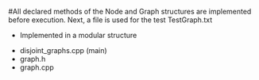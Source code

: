 #All declared methods of the Node and Graph structures are implemented before execution.
Next, a file is used for the test TestGraph.txt

* Implemented in a modular structure
- disjoint_graphs.cpp (main)
- graph.h
- graph.cpp

